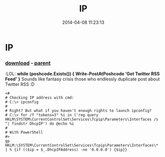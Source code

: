 ﻿---
pid:            5063
poster:         greg zakharov
title:          IP
date:           2014-04-08 11:23:13
format:         posh
parent:         5062
parent:         5062

---

# IP

### [download](5063.ps1) - [parent](5062.md)

:LOL:
**while (poshcode.Exists()) {**
**Write-PostAtPoshcode 'Get Twitter RSS Feed'**
**}**
Sounds like fantasy crisis those who endlessly duplicate post about Twitter RSS :D

```posh
<#
# Checking IP address with cmd:
# C:\> ipconfig
#
# Right? But what if you haven't enough rights to launch ipconfig?
# C:\> for /f "tokens=3" %i in ('reg query HKLM\SYSTEM\CurrentControlSet\Services\Tcpip\Parameters\Interfaces /s ^| findstr DhcpIP') do @echo %i
#
# With PowerShell
#>
gp HKLM:\SYSTEM\CurrentControlSet\Services\Tcpip\Parameters\Interfaces\* | % {if (($ip = $_.DhcpIPAddress) -ne '0.0.0.0') {$ip}}
```
